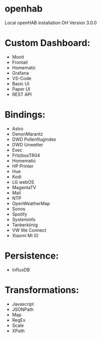 # openhab
Local openHAB installation
OH Version 3.0.0

# Custom Dashboard:
- Monit
- Frontail
- Homematic
- Grafana
- VS-Code
- Basic UI
- Paper UI
- REST API

# Bindings:
- Astro
- DenonMarantz
- DWD Pollenflugindex
- DWD Unwetter
- Exec
- FritzboxTR04
- Homematic
- HP Printer
- Hue
- Kodi
- LG webOS
- MagentaTV
- Mail
- NTP
- OpenWeatherMap
- Sonos
- Spotify
- Systeminfo
- Tankerkönig
- VW We Connect
- Xiaomi Mi IO

# Persistence:
- InfluxDB

# Transformations:
- Javascript
- JSONPath
- Map
- RegEx
- Scale
- XPath
